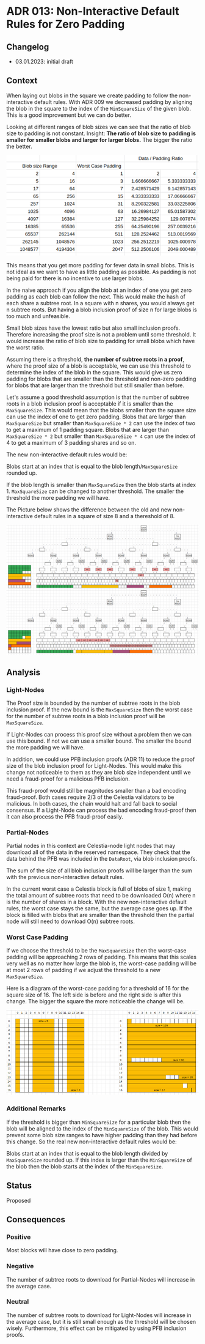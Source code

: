 # ADR 013: Non-Interactive Default Rules for Zero Padding

## Changelog

- 03.01.2023: initial draft

## Context

When laying out blobs in the square we create padding to follow the non-interactive default rules. With ADR 009 we decreased padding by aligning the blob in the square to the index of the `MinSquareSize` of the given blob. This is a good improvement but we can do better.

Looking at different ranges of blob sizes we can see that the ratio of blob size to padding is not constant. Insight:  **The ratio of blob size to padding is smaller for smaller blobs and larger for larger blobs.** The bigger the ratio the better.

![Worst Case Padding In Blob Size Range](./assets/worst-case-padding-in-blob-size-range.png)

This means that you get more padding for fever data in small blobs. This is not ideal as we want to have as little padding as possible. As padding is not being paid for there is no incentive to use larger blobs.

In the naive approach if you align the blob at an index of one you get zero padding as each blob can follow the next. This would make the hash of each share a subtree root. In a square with n shares, you would always get n subtree roots. But having a blob inclusion proof of size n for large blobs is too much and unfeasible.

Small blob sizes have the lowest ratio but also small inclusion proofs. Therefore increasing the proof size is not a problem until some threshold. It would increase the ratio of blob size to padding for small blobs which have the worst ratio.

Assuming there is a threshold, **the number of subtree roots in a proof**, where the proof size of a blob is acceptable, we can use this threshold to determine the index of the blob in the square. This would give us zero padding for blobs that are smaller than the threshold and non-zero padding for blobs that are larger than the threshold but still smaller than before.

Let's assume a good threshold assumption is that the number of subtree roots in a blob inclusion proof is acceptable if it is smaller than the `MaxSquareSize`. This would mean that the blobs smaller than the square size can use the index of one to get zero padding. Blobs that are larger than `MaxSquareSize` but smaller than `MaxSquareSize * 2` can use the index of two to get a maximum of 1 padding square. Blobs that are larger than `MaxSquareSize * 2` but smaller than `MaxSquareSize * 4` can use the index of 4 to get a maximum of 3 padding shares and so on.

The new non-interactive default rules would be:

Blobs start at an index that is equal to the blob length/`MaxSquareSize` rounded up.

If the blob length is smaller than `MaxSquareSize` then the blob starts at index 1.
`MaxSquareSize` can be changed to another threshold. The smaller the threshold the more padding we will have.

The Picture below shows the difference between the old and new non-interactive default rules in a square of size 8 and a thereshold of 8.

![Blob Alignment Comparison](./assets/blob-alignment-comparison.png)

## Analysis

### Light-Nodes

The Proof size is bounded by the number of subtree roots in the blob inclusion proof. If the new bound is the `MaxSquareSize` then the worst case for the number of subtree roots in a blob inclusion proof will be `MaxSquareSize`.

If Light-Nodes can process this proof size without a problem then we can use this bound. If not we can use a smaller bound. The smaller the bound the more padding we will have.

In addition, we could use PFB inclusion proofs (ADR 11) to reduce the proof size of the blob inclusion proof for Light-Nodes. This would make this change not noticeable to them as they are blob size independent until we need a fraud-proof for a malicious PFB inclusion.

This fraud-proof would still be magnitudes smaller than a bad encoding fraud-proof. Both cases require 2/3 of the Celestia validators to be malicious. In both cases, the chain would halt and fall back to social consensus. If a Light-Node can process the bad encoding fraud-proof then it can also process the PFB fraud-proof easily.

### Partial-Nodes

Partial nodes in this context are Celestia-node light nodes that may download all of the data in the reserved namespace. They check that the data behind the PFB was included in the `DataRoot`, via blob inclusion proofs.

The sum of the size of all blob inclusion proofs will be larger than the sum with the previous non-interactive default rules.

In the current worst case a Celestia block is full of blobs of size 1, making the total amount of subtree roots that need to be downloaded O(n) where n is the number of shares in a block. With the new non-interactive default rules, the worst case stays the same, but the average case goes up. If the block is filled with blobs that are smaller than the threshold then the partial node will still need to download O(n) subtree roots.

### Worst Case Padding

If we choose the threshold to be the `MaxSquareSize` then the worst-case padding will be approaching 2 rows of padding. This means that this scales very well as no matter how large the blob is, the worst-case padding will be at most 2 rows of padding if we adjust the threshold to a new `MaxSquareSize`.

Here is a diagram of the worst-case padding for a threshold of 16 for the square size of 16. The left side is before and the right side is after this change. The bigger the square the more noticeable the change will be.

![Worst Case Padding Comparison](./assets/worst-case-padding-comparison.png)

### Additional Remarks

If the threshold is bigger than `MinSquareSize` for a particular blob then the blob will be aligned to the index of the `MinSquareSize` of the blob. This would prevent some blob size ranges to have higher padding than they had before this change. So the real new non-interactive default rules would be:

Blobs start at an index that is equal to the blob length divided by `MaxSquareSize` rounded up. If this index is larger than the `MinSquareSize` of the blob then the blob starts at the index of the `MinSquareSize`.

## Status

Proposed

## Consequences

### Positive

Most blocks will have close to zero padding.

### Negative

The number of subtree roots to download for Partial-Nodes will increase in the average case.

### Neutral

The number of subtree roots to download for Light-Nodes will increase in the average case, but it is still small enough as the threshold will be chosen wisely. Furthermore, this effect can be mitigated by using PFB inclusion proofs.
